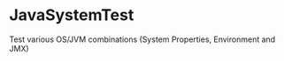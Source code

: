 JavaSystemTest
==============

Test various OS/JVM combinations (System Properties, Environment and JMX)